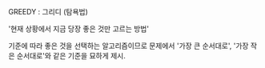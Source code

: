 GREEDY : 그리디 (탐욕법)

'현재 상황에서 지금 당장 좋은 것만 고르는 방법'

기준에 따라 좋은 것을 선택하는 알고리즘이므로 문제에서 '가장 큰 순서대로', '가장 작은 순서대로'와 같은 기준을 묘하게 제시.
